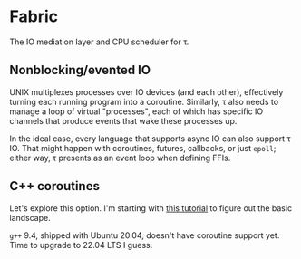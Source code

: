 # Fabric
The IO mediation layer and CPU scheduler for τ.


## Nonblocking/evented IO
UNIX multiplexes processes over IO devices (and each other), effectively turning each running program into a coroutine. Similarly, τ also needs to manage a loop of virtual "processes", each of which has specific IO channels that produce events that wake these processes up.

In the ideal case, every language that supports async IO can also support τ IO. That might happen with coroutines, futures, callbacks, or just `epoll`; either way, τ presents as an event loop when defining FFIs.


## C++ coroutines
Let's explore this option. I'm starting with [this tutorial](https://www.scs.stanford.edu/~dm/blog/c++-coroutines.html) to figure out the basic landscape.

`g++` 9.4, shipped with Ubuntu 20.04, doesn't have coroutine support yet. Time to upgrade to 22.04 LTS I guess.
